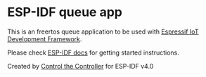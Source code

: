 ESP-IDF queue app
====================

This is an freertos queue application to be used with [Espressif IoT Development Framework](https://github.com/espressif/esp-idf/tree/release/v4.0).

Please check [ESP-IDF docs](https://docs.espressif.com/projects/esp-idf/en/release-v4.0/get-started/index.html) for getting started instructions.

Created by [Control the Controller](https://github.com/LetsControltheController) for ESP-IDF v4.0